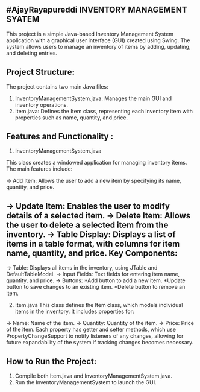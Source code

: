 #AjayRayapureddi
INVENTORY MANAGEMENT SYATEM
----------------------------
This project is a simple Java-based Inventory Management System application with a graphical user interface (GUI) created using Swing. The system allows users to manage an inventory of items by adding, updating, and deleting entries.

Project Structure:
------------------
The project contains two main Java files:

  1. InventoryManagementSystem.java: Manages the main GUI and inventory operations.
  2. Item.java: Defines the Item class, representing each inventory item with properties such as name, quantity, and price.
     
Features and Functionality :
----------------------------
1. InventoryManagementSystem.java

This class creates a windowed application for managing inventory items. The main features include:

  -> Add Item:     Allows the user to add a new item by specifying its name, 
                   quantity, and price.
                   
  -> Update Item:   Enables the user to modify details of a selected item.
  -> Delete Item:   Allows the user to delete a selected item from the 
                    inventory.
  -> Table Display: Displays a list of items in a table format, with columns 
                    for item name, quantity, and price.
Key Components:
---------------
-> Table: Displays all items in the inventory, using JTable and DefaultTableModel.
-> Input Fields: Text fields for entering item name, quantity, and price.
-> Buttons:
    *Add button to add a new item.
    *Update button to save changes to an existing item.
    *Delete button to remove an item.
    
2. Item.java
This class defines the Item class, which models individual items in the inventory. It includes properties for:

  -> Name: Name of the item.
  -> Quantity: Quantity of the item.
  -> Price: Price of the item.
Each property has getter and setter methods, which use PropertyChangeSupport to notify listeners of any changes, allowing for future expandability of the system if tracking changes becomes necessary.

How to Run the Project:
-----------------------
1. Compile both Item.java and InventoryManagementSystem.java.
2. Run the InventoryManagementSystem to launch the GUI.
